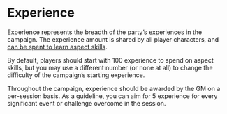 # Experience

Experience represents the breadth of the party’s experiences in the campaign. The experience amount is shared by all player characters, and [can be spent to learn aspect skills](Aspects.md).

By default, players should start with 100 experience to spend on aspect skills, but you may use a different number (or none at all) to change the difficulty of the campaign’s starting experience.

Throughout the campaign, experience should be awarded by the GM on a per-session basis. As a guideline, you can aim for 5 experience for every significant event or challenge overcome in the session.
